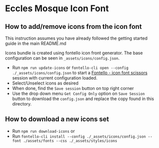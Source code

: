 # Eccles Mosque Icon Font

## How to add/remove icons from the icon font

This instruction assumes you have already followed the getting started guide in the main README.md

Icons bundle is created using fontello icon front generator.
The base configuration can be seen in `_assets/icons/config.json`.

- Run `npm run update-icons` or `fontello-cli open --config ./_assets/icons/config.json` to start a [Fontello - icon font scissors](http://fontello.com) session with current configuration loaded.
- Select/Unselect icons as desired
- When done, find the `Save session` button on top right corner
- Use the drop down menu `Get Config Only` option on `Save Session` button to download the `config.json` and replace the copy found in this directory.

## How to download a new icons set

- Run `npm run download-icons` or
- Run `fontello-cli install --config ./_assets/icons/config.json --font ./assets/fonts --css ./_assets/styles/icons`
